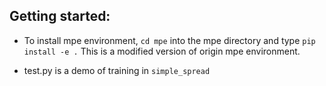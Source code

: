 ## Getting started:

- To install mpe environment, `cd mpe` into the mpe directory and type `pip install -e .` This is a modified version of origin mpe environment. 

- test.py is a demo of training in `simple_spread`

